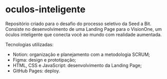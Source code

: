 # oculos-inteligente
Repositório criado para o desafio do processo seletivo da Seed a Bit. Consiste no desenvolvimento de uma Landing Page para o VisionOne, um óculos inteligente que conecta você ao mundo com realidade aumentada.

Tecnologias utilizadas:
  - Notion: organização e planejamento com a metodologia SCRUM;
  - Figma: design e prototipação;
  - HTML, CSS e JavaScript: desenvolvimento da Landing Page;
  - GitHub Pages: deploy.
